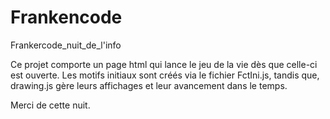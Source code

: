 # Frankencode
Frankercode_nuit_de_l'info


Ce projet comporte un page html qui lance le jeu de la vie dès que celle-ci est ouverte. Les motifs initiaux sont créés via le fichier FctIni.js, tandis que, drawing.js gère leurs affichages et leur avancement dans le temps.

Merci de cette nuit.
